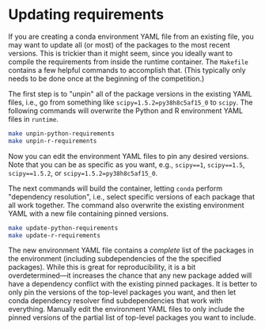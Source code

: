 # Updating requirements

If you are creating a conda environment YAML file from an existing file, you may want to update all (or most) of the packages to the most recent versions. This is trickier than it might seem, since you ideally want to compile the requirements from inside the runtime container. The `Makefile` contains a few helpful commands to accomplish that. (This typically only needs to be done once at the beginning of the competition.)

The first step is to "unpin" all of the package versions in the existing YAML files, i.e., go from something like `scipy=1.5.2=py38h8c5af15_0` to `scipy`. The following commands will overwrite the Python and R environment YAML files in `runtime`.

```bash
make unpin-python-requirements
make unpin-r-requirements
```

Now you can edit the environment YAML files to pin any desired versions. Note that you can be as specific as you want, e.g., `scipy==1`, `scipy==1.5`, `scipy==1.5.2`, or `scipy=1.5.2=py38h8c5af15_0`.

The next commands will build the container, letting `conda` perform "dependency resolution", i.e., select specific versions of each package that all work together. The command also overwrite the existing environment YAML with a new file containing pinned versions.

```bash
make update-python-requirements
make update-r-requirements
```

The new environment YAML file contains a _complete_ list of the packages in the environment (including subdependencies of the the specified packages). While this is great for reproducibility, it is a bit overdetermined―it increases the chance that any new package added will have a dependency conflict with the existing pinned packages. It is better to only pin the versions of the top-level packages you want, and then let conda dependency resolver find subdependencies that work with everything. Manually edit the environment YAML files to only include the pinned versions of the partial list of top-level packages you want to include.
